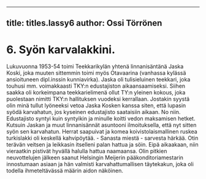 
---

title: titles.lassy6
author: Ossi Törrönen
---


    
# 6. Syön karvalakkini.

Lukuvuonna 1953-54 toimi Teekkarikylän yhtenä linnanisäntänä Jaska Koski, joka muuten sittemmin toimi myös 
Otavaarina (vanhassa kylässä ansioituneen dipl.inssin kunniavirka). Jaska oli tulisieluinen teekkari, joka touhusi mm. 
voimakkaasti TKY:n edustajiston aikaansaamiseksi. Siihen saakka oli korkeimpana teekkarielimenä ollut TY:n yleinen 
kokous, joka puolestaan nimitti TKY:n hallituksen vuodeksi kerrallaan. Jostakin syystä olin minä tullut lyöneeksi vetoa 
Jaska Kosken kanssa siten, että lupasin syödä karvahatun, jos kyseinen edustajisto saataisiin aikaan. No niin. 
Edustajisto syntyi kuin syntyikin ja minulle koitti vedon maksamisen hetket. Kutsuin Jaskan ja muut linnanisännät 
asuntooni ilmoituksella, että nyt sitten syön sen karvahatun. Herrat saapuivat ja komea koivistolaismallinen ruskea 
turkislakki oli keskellä kahvipöytää. - Sanasta miestä - sarvesta härkää. Otin terävän veitsen ja leikkasin itselleni palan 
hattua ja söin. Eipä aikaakaan, niin vieraatkin pistivät hyvällä halulla hattua naamaansa. Olin pitkien neuvottelujen 
jälkeen saanut Helsingin Meijerin pääkonditoriamestarin innostumaan asiaan ja hän valmisti karvahattumallisen 
täytekakun, joka oli todella ihmeteltävässä määrin aidon näköinen.

